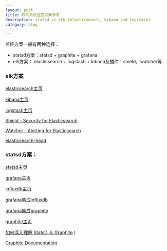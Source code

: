 ```yaml
---
layout: post
title: 软件系统监控方案参考
description: statsd vs elk (elasticsearch, kibana and logstash) 
category: blog

---
```


监控方案一般有两种选择：

* statsd方案：statsd + graphite + grafana
* elk方案： elasticsearch + logstash + kibana及插件：shield，watcher等

### elk方案

[elasticsearch主页](https://www.elastic.co/products/elasticsearch)

[kibana主页](https://www.elastic.co/products/kibana)

[logstash主页](https://www.elastic.co/products/logstash)

[Shield - Security for Elasticsearch](https://www.elastic.co/products/shield)

[Watcher - Alerting for Elasticsearch](https://www.elastic.co/downloads/watcher)

[elasticsearch-head](https://github.com/mobz/elasticsearch-head)

### statsd方案：

[statsd主页](https://github.com/etsy/statsd)

[grafana主页](http://grafana.org/)

[influxdb主页](http://influxdb.com/)

[grafana集成influxdb](http://docs.grafana.org/datasources/influxdb/)

[grafana集成graphite](http://docs.grafana.org/datasources/graphite/)

[graphite主页](https://github.com/graphite-project)

[如何深入理解 StatsD 与 Graphite](http://news.oneapm.com/statsd-graphite/)
)

[Graphite Documentation](http://graphite.readthedocs.io/en/latest/index.html)